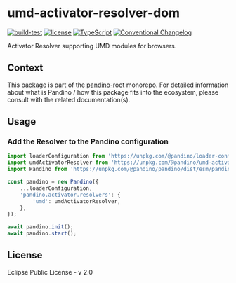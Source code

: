 # umd-activator-resolver-dom

[![build-test](https://github.com/BlackBeltTechnology/pandino/actions/workflows/build-test.yml/badge.svg)](https://github.com/BlackBeltTechnology/pandino/actions/workflows/build-test.yml)
[![license](https://img.shields.io/badge/license-EPL%20v2.0-blue.svg)](https://github.com/BlackBeltTechnology/pandino)
[![TypeScript](https://img.shields.io/badge/%3C%2F%3E-TypeScript-%230074c1.svg)](http://www.typescriptlang.org/)
[![Conventional Changelog](https://img.shields.io/badge/%20%20%F0%9F%93%A6%F0%9F%9A%80-conventional--changelog-e10079.svg?style=flat)](https://github.com/conventional-changelog/conventional-changelog)

Activator Resolver supporting UMD modules for browsers.

## Context

This package is part of the [pandino-root](https://github.com/BlackBeltTechnology/pandino) monorepo. For detailed
information about what is Pandino / how this package fits into the ecosystem, please consult with the related
documentation(s).

## Usage

### Add the Resolver to the Pandino configuration

```javascript
import loaderConfiguration from 'https://unpkg.com/@pandino/loader-configuration-dom/dist/loader-configuration-dom.mjs';
import umdActivatorResolver from 'https://unpkg.com/@pandino/umd-activator-resolver-dom/dist/umd-activator-resolver-dom.mjs';
import Pandino from 'https://unpkg.com/@pandino/pandino/dist/esm/pandino.mjs';

const pandino = new Pandino({
    ...loaderConfiguration,
    'pandino.activator.resolvers': {
        'umd': umdActivatorResolver,
    },
});

await pandino.init();
await pandino.start();
```

## License

Eclipse Public License - v 2.0
